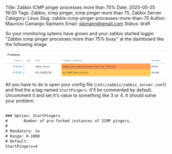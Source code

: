 Title: Zabbix ICMP pinger processes more than 75%
Date: 2020-05-25 19:00
Tags: Zabbix, icmp pinger, icmp pinger more than 75, Zabbix Server
Category: Linux
Slug: zabbix-icmp-pinger-processes-more-than-75
Author: Maurício Camargo Sipmann
Email: sipmann@gmail.com
Status: draft

So your monitoring sytems have grown and your zabbix started loggin "Zabbix icmp pinger processes more than 75% busy" at the dashboard like the following image.

![Dashboard do zabbix avisando sobre o erro](images/zabbix_pinger01.png)

All you have to do is open your config file (`/etc/zabbix/zabbix_server.conf`) and find the a tag named `StartPingers`. It'll be commented by default. Uncomment it and set it's value to something like 3 or 4. It should solve your problem.

```shell

### Option: StartPingers
#       Number of pre-forked instances of ICMP pingers.
#
# Mandatory: no
# Range: 0-1000
# Default:
StartPingers=4
```

